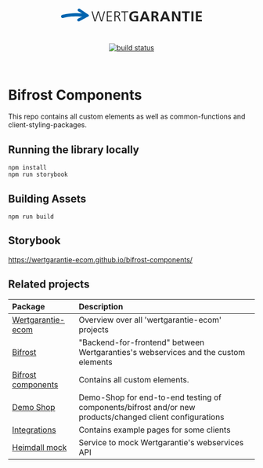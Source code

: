 <p align="center">
  <svg version="1.1" xmlns="http://www.w3.org/2000/svg" xmlns:xlink="http://www.w3.org/1999/xlink" x="0px" y="0px" viewBox="0 0 256.9 23.6" style="enable-background:new 0 0 256.9 23.6;" xml:space="preserve" width="30vw">
<path fill="#212121" d="M80.2,5h-1.8l-4.6,16.3h-0.1L69.1,5h-2.2l-4.8,16.3h-0.1L57.5,5h-1.9l5.3,18.3h2.2L67.9,7H68l4.7,16.3h2.2
	L80.2,5L80.2,5z M83.5,23.3h9.4v-1.6h-7.6v-7.1h6.9v-1.6h-6.9V6.5h7.3V5h-9.1L83.5,23.3L83.5,23.3z M99.2,6.5h1.9
	c2.5,0,4.7,0.2,4.7,3.2c0,2.5-2.5,3.4-4.6,3.4h-1.9V6.5z M97.4,23.3h1.8v-8.6h1.5c1.8,0,2.5,0.1,3.6,2.4l2.7,6.2h2l-3.2-7.1
	c-0.6-1.2-0.9-2-2.4-2.2V14c2.3-0.3,4.1-1.9,4.1-4.2c0-3.4-2.2-4.8-5.4-4.8h-4.8L97.4,23.3C97.4,23.3,97.4,23.3,97.4,23.3z
	 M115.3,23.3h1.8V6.5h5.5V5h-12.8v1.6h5.5V23.3L115.3,23.3z M140,5.4c-1.6-0.5-3.3-0.8-5.4-0.8c-6.3,0-10.2,3.5-10.2,9.8
	c0,6.2,4.2,9.2,10.2,9.2c2,0,4-0.4,6-0.9v-9.9h-7.5v2.9h3.9v4.8c-0.6,0.2-1.4,0.3-2.4,0.3c-4,0-6.3-2.8-6.3-6.5
	c0-3.8,2.4-6.6,6.7-6.6c1.5,0,3.4,0.3,4.8,1C139.8,8.5,140,5.4,140,5.4z M155.3,16.2h-5.4l2.7-7.6h0.1L155.3,16.2z M143.3,23.3h3.9
	l1.6-4.2h7.5l1.6,4.2h4.1L154.8,5h-4.2L143.3,23.3L143.3,23.3z M168.6,7.9h1.2c1.9,0,3.9,0.2,3.9,2.4c0,2.3-2.1,2.5-3.9,2.5h-1.2
	C168.6,12.8,168.6,7.9,168.6,7.9z M164.9,23.3h3.7v-7.6h1.2c1.6,0,2,0.5,2.6,1.9l2.2,5.7h4.1l-3-7.2c-0.4-0.8-1-1.8-2-1.9v-0.1
	c2.4-0.3,3.8-2.1,3.8-4.3c0-5.1-4.8-5-8.7-5h-4L164.9,23.3L164.9,23.3L164.9,23.3z M192.3,16.2h-5.4l2.7-7.6h0.1L192.3,16.2z
	 M180.3,23.3h3.9l1.6-4.2h7.5l1.6,4.2h4.1L191.8,5h-4.2L180.3,23.3z M202.3,23.3h3.6V9.6h0.1l7.1,13.7h4.5V5H214v13.7h-0.1L206.9,5
	h-4.6V23.3L202.3,23.3z M225.8,23.3h3.7V7.9h5.3V5h-14.4v2.9h5.3V23.3L225.8,23.3z M237.7,23.3h3.7V5h-3.7V23.3z M245.9,23.3h11
	v-2.9h-7.3v-5.2h6.6v-2.9h-6.6V7.9h7.2V5h-11L245.9,23.3L245.9,23.3z"></path>
<path fill="#0064AF" d="M33.1,23.1c-0.6,0.2-1.3,0.2-1.9,0c-0.7-0.2-1.2-0.7-1.5-1.4c-0.3-0.7-0.3-1.4-0.1-2c0.2-0.7,0.8-1.2,1.5-1.5
	c0,0,6.1-3.1,7.4-3.7l-1.1,0l-2.1-0.1c-3.9-0.1-5.2-0.4-9-0.3c-11.9,0.2-16.7,1.4-21.6,2.7c0,0-2.3,0.7-3.3,0
	c-0.7-0.5-1.2-1.1-1.3-1.8C-0.1,14,0,13.3,0.5,12.6c0.4-0.7,1-1,1.7-1.2c0,0,9.9-2.9,23.8-3.1c3.9-0.1,6.6,0.1,11.8,0.5l0.3,0
	l-6.4-3.8c-0.6-0.4-1.1-0.9-1.3-1.6c-0.2-0.7-0.1-1.4,0.2-2c0.3-0.6,0.9-1.1,1.6-1.3C32.7-0.1,33.4,0,34,0.2
	c0.4,0.2,16.1,10.9,16.1,10.9c0.5,0.5,0.7,0.8,0.7,1.6c0,0.6-0.5,1-0.9,1.3C49.9,14,33.1,23.1,33.1,23.1z"></path>
</svg>
</p>
<br/>
<p align="center">
  <a href="https://app.circleci.com/pipelines/github/wertgarantie-ecom/bifrost?branch=master"><img src="https://circleci.com/gh/wertgarantie-ecom/bifrost.svg?style=shield" alt="build status"></a>
</p>
<br/>

# Bifrost Components 
This repo contains all custom elements as well as common-functions and client-styling-packages.

## Running the library locally
```
npm install
npm run storybook
```
## Building Assets
```
npm run build
```

## Storybook
https://wertgarantie-ecom.github.io/bifrost-components/


## Related projects

| Package                                                       | Description                                                                                                                         |
| :------------------------------------------------------------- | :----------------------------------------------------------------------------------------------------------------------------------------------------- |
| [Wertgarantie-ecom](https://github.com/wertgarantie-ecom)                                         | Overview over all 'wertgarantie-ecom' projects                                          |
| [Bifrost](https://github.com/wertgarantie-ecom/bifrost)                     | "Backend-for-frontend" between Wertgaranties's webservices and the custom elements                               |
| [Bifrost components](https://github.com/wertgarantie-ecom/bifrost-components)             | Contains all custom elements.                   |
| [Demo Shop](https://github.com/wertgarantie-ecom/demo-shop) | Demo-Shop for end-to-end testing of components/bifrost and/or new products/changed client configurations |
| [Integrations](https://github.com/wertgarantie-ecom/integrations)               | Contains example pages for some clients                      |
| [Heimdall mock](https://github.com/wertgarantie-ecom/heimdall-mock)                     | Service to mock Wertgarantie's webservices API                               |
